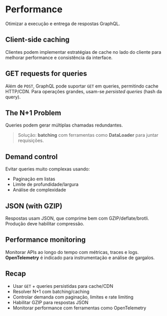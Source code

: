 # Performance

Otimizar a execução e entrega de respostas GraphQL.

## Client-side caching

Clientes podem implementar estratégias de cache no lado do cliente para melhorar performance e consistência da interface.

## GET requests for queries

Além de `POST`, GraphQL pode suportar `GET` em queries, permitindo cache HTTP/CDN. Para operações grandes, usam-se _persisted queries_ (hash da query).

## The N+1 Problem

Queries podem gerar múltiplas chamadas redundantes.

> Solução: **batching** com ferramentas como **DataLoader** para juntar requisições.

## Demand control

Evitar queries muito complexas usando:

- Paginação em listas
- Limite de profundidade/largura
- Análise de complexidade

## JSON (with GZIP)

Respostas usam JSON, que comprime bem com GZIP/deflate/brotli. Produção deve habilitar compressão.

## Performance monitoring

Monitorar APIs ao longo do tempo com métricas, traces e logs. **OpenTelemetry** é indicado para instrumentação e análise de gargalos.

## Recap

- Usar `GET` + queries persistidas para cache/CDN
- Resolver N+1 com batching/caching
- Controlar demanda com paginação, limites e rate limiting
- Habilitar GZIP para respostas JSON
- Monitorar performance com ferramentas como OpenTelemetry
